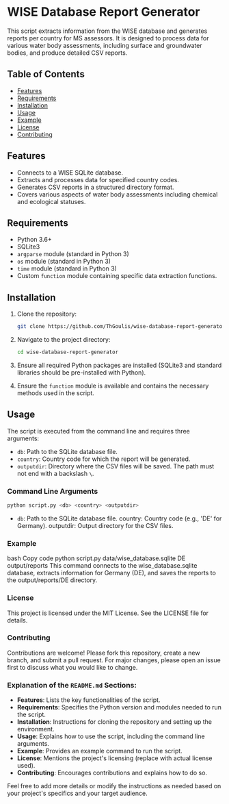 # WISE Database Report Generator

This script extracts information from the WISE database and generates reports per country for MS assessors. It is designed to process data for various water body assessments, including surface and groundwater bodies, and produce detailed CSV reports.

## Table of Contents

- [Features](#features)
- [Requirements](#requirements)
- [Installation](#installation)
- [Usage](#usage)
- [Example](#example)
- [License](#license)
- [Contributing](#contributing)

## Features

- Connects to a WISE SQLite database.
- Extracts and processes data for specified country codes.
- Generates CSV reports in a structured directory format.
- Covers various aspects of water body assessments including chemical and ecological statuses.

## Requirements

- Python 3.6+
- SQLite3
- `argparse` module (standard in Python 3)
- `os` module (standard in Python 3)
- `time` module (standard in Python 3)
- Custom `function` module containing specific data extraction functions.

## Installation

1. Clone the repository:
    ```bash
    git clone https://github.com/ThGoulis/wise-database-report-generator.git
    ```
2. Navigate to the project directory:
    ```bash
    cd wise-database-report-generator
    ```
3. Ensure all required Python packages are installed (SQLite3 and standard libraries should be pre-installed with Python).

4. Ensure the `function` module is available and contains the necessary methods used in the script.

## Usage

The script is executed from the command line and requires three arguments:
- `db`: Path to the SQLite database file.
- `country`: Country code for which the report will be generated.
- `outputdir`: Directory where the CSV files will be saved. The path must not end with a backslash `\`.

### Command Line Arguments

```bash
python script.py <db> <country> <outputdir>
```

- `db`: Path to the SQLite database file.
country: Country code (e.g., 'DE' for Germany).
outputdir: Output directory for the CSV files.
### Example
bash
Copy code
python script.py data/wise_database.sqlite DE output/reports
This command connects to the wise_database.sqlite database, extracts information for Germany (DE), and saves the reports to the output/reports/DE directory.

### License
This project is licensed under the MIT License. See the LICENSE file for details.

### Contributing
Contributions are welcome! Please fork this repository, create a new branch, and submit a pull request. For major changes, please open an issue first to discuss what you would like to change.

### Explanation of the `README.md` Sections:

- **Features**: Lists the key functionalities of the script.
- **Requirements**: Specifies the Python version and modules needed to run the script.
- **Installation**: Instructions for cloning the repository and setting up the environment.
- **Usage**: Explains how to use the script, including the command line arguments.
- **Example**: Provides an example command to run the script.
- **License**: Mentions the project's licensing (replace with actual license used).
- **Contributing**: Encourages contributions and explains how to do so.

Feel free to add more details or modify the instructions as needed based on your project's specifics and your target audience.
